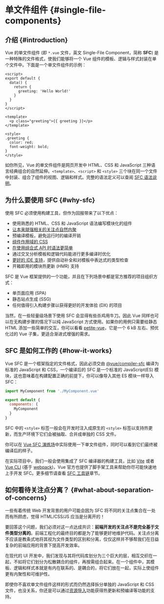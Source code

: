 # 单文件组件 {#single-file-components}

## 介绍 {#introduction}

Vue 的单文件组件 (即 `*.vue` 文件，英文 Single-File Component，简称 **SFC**) 是一种特殊的文件格式，使我们能够将一个 Vue 组件的模板、逻辑与样式封装在单个文件中。下面是一个单文件组件的示例：

```vue
<script>
export default {
  data() {
    return {
      greeting: 'Hello World!'
    }
  }
}
</script>

<template>
  <p class="greeting">{{ greeting }}</p>
</template>

<style>
.greeting {
  color: red;
  font-weight: bold;
}
</style>
```

如你所见，Vue 的单文件组件是网页开发中 HTML、CSS 和 JavaScript 三种语言经典组合的自然延伸。`<template>`、`<script>` 和 `<style>` 三个块在同一个文件中封装、组合了组件的视图、逻辑和样式。完整的语法定义可以查阅 [SFC 语法说明](/api/sfc-spec)。

## 为什么要使用 SFC {#why-sfc}

使用 SFC 必须使用构建工具，但作为回报带来了以下优点：

- 使用熟悉的 HTML、CSS 和 JavaScript 语法编写模块化的组件
- [让本来就强相关的关注点自然内聚](#what-about-separation-of-concerns)
- 预编译模板，避免运行时的编译开销
- [组件作用域的 CSS](/api/sfc-css-features)
- [在使用组合式 API 时语法更简单](/api/sfc-script-setup)
- 通过交叉分析模板和逻辑代码能进行更多编译时优化
- [更好的 IDE 支持](/guide/scaling-up/tooling.html#ide-support)，提供自动补全和对模板中表达式的类型检查
- 开箱即用的模块热更新 (HMR) 支持

SFC 是 Vue 框架提供的一个功能，并且在下列场景中都是官方推荐的项目组织方式：

- 单页面应用 (SPA)
- 静态站点生成 (SSG)
- 任何值得引入构建步骤以获得更好的开发体验 (DX) 的项目

当然，在一些轻量级场景下使用 SFC 会显得有些杀鸡用牛刀。因此 Vue 同样也可以在无构建步骤的情况下以纯 JavaScript 方式使用。如果你的用例只需要给静态 HTML 添加一些简单的交互，你可以看看 [petite-vue](https://github.com/vuejs/petite-vue)，它是一个 6 kB 左右、预优化过的 Vue 子集，更适合渐进式增强的需求。

## SFC 是如何工作的 {#how-it-works}

Vue SFC 是一个框架指定的文件格式，因此必须交由 [@vue/compiler-sfc](https://github.com/vuejs/core/tree/main/packages/compiler-sfc) 编译为标准的 JavaScript 和 CSS，一个编译后的 SFC 是一个标准的 JavaScript(ES) 模块，这也意味着在构建配置正确的前提下，你可以像导入其他 ES 模块一样导入 SFC：

```js
import MyComponent from './MyComponent.vue'

export default {
  components: {
    MyComponent
  }
}
```

SFC 中的 `<style>` 标签一般会在开发时注入成原生的 `<style>` 标签以支持热更新，而生产环境下它们会被抽取、合并成单独的 CSS 文件。

你可以在 [Vue SFC 演练场](https://sfc.vuejs.org/)中实际使用一下单文件组件，同时可以看到它们最终被编译后的样子。

在实际项目中，我们一般会使用集成了 SFC 编译器的构建工具，比如 [Vite](https://cn.vitejs.dev/) 或者 [Vue CLI](https://cli.vuejs.org/zh/) (基于 [webpack](https://webpack.js.org/))，Vue 官方也提供了脚手架工具来帮助你尽可能快速地上手开发 SFC。更多细节请查看 [SFC 工具链](/guide/scaling-up/tooling)章节。

## 如何看待关注点分离？ {#what-about-separation-of-concerns}

一些有着传统 Web 开发背景的用户可能会因为 SFC 将不同的关注点集合在一处而有所顾虑，觉得 HTML/CSS/JS 应当是分离开的！

要回答这个问题，我们必须对这一点达成共识：**前端开发的关注点不是完全基于文件类型分离的**。前端工程化的最终目的都是为了能够更好地维护代码。关注点分离不应该是教条式地将其视为文件类型的区别和分离，仅仅这样并不够帮我们在日益复杂的前端应用的背景下提高开发效率。

在现代的 UI 开发中，我们发现与其将代码库划分为三个巨大的层，相互交织在一起，不如将它们划分为松散耦合的组件，再按需组合起来。在一个组件中，其模板、逻辑和样式本就是有内在联系的、是耦合的，将它们放在一起，实际上使组件更有内聚性和可维护性。

即使你不喜欢单文件组件这样的形式而仍然选择拆分单独的 JavaScript 和 CSS 文件，也没关系，你还是可以通过[资源导入](/api/sfc-spec.html#src-imports)功能获得热更新和预编译等功能的支持。
